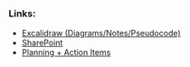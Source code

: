 ### Links:

* [Excalidraw (Diagrams/Notes/Pseudocode)](https://excalidraw.com/#room=65e09668145b6e26a00d,aS3dwF5gtJ-8MrwrZVKVsA)
* [SharePoint](https://office365stanford-my.sharepoint.com/personal/ariefm_stanford_edu/_layouts/15/onedrive.aspx?id=%2Fpersonal%2Fariefm%5Fstanford%5Fedu%2FDocuments%2FCGS%2DIntelligentData)
* [Planning + Action Items](https://docs.google.com/document/d/15dFFmW_05jMn1sLaujHgrER2lz_jjv4pTizTvWRuJi0/edit?usp=sharing)